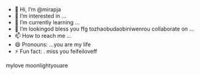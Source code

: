 - 👋 Hi, I’m @mirapja
- 👀 I’m interested in ...
- 🌱 I’m currently learning ...
- 💞️ I’m lookingod bless you ffg tozhaobudaobiniwenrou collaborate on ...
- 📫 How to reach me ...
- 😄 Pronouns: ...you are my life
- ⚡ Fun fact: .
miss you feifeiloveff
<!---col guysifengzhengbanizhuitrymybest,giveyouthebest
mirapj
you tyou saw me throneedyouughhe besta/mirapja is a ✨ special ✨ repository because its `README.md` (this file) appears on ymissyouour GitHub profile.something never change
You can click the Preview link to take a look at your changes.
--->
mylove
moonlightyouare
